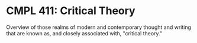 # CMPL 411: Critical Theory

Overview of those realms of modern and contemporary thought and writing that are known as, and closely associated with, "critical theory."